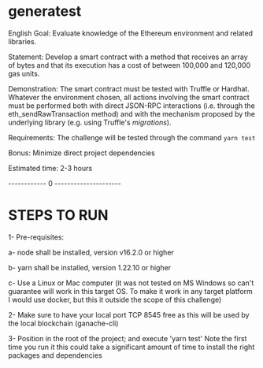 # generatest

English
Goal: Evaluate knowledge of the Ethereum environment and related libraries.

Statement: Develop a smart contract with a method that receives an array of bytes and that its execution has a cost of between 100,000 and 120,000 gas units.

Demonstration: The smart contract must be tested with Truffle or Hardhat. Whatever the environment chosen, all actions involving the smart contract must be performed both with direct JSON-RPC interactions (i.e. through the eth_sendRawTransaction method) and with the mechanism proposed by the underlying library (e.g. using Truffle's _migrations_).

Requirements: The challenge will be tested through the command `yarn test`

Bonus: Minimize direct project dependencies

Estimated time: 2-3 hours

------------ 0 ---------------------
# STEPS TO RUN

1- Pre-requisites: 

   a- node shall be installed, version v16.2.0 or higher
   
   b- yarn shall be installed, version 1.22.10 or higher
   
   c- Use a Linux or Mac computer (it was not tested on MS Windows so can't guarantee will work in this target OS. To make it work in 
      any target platform I would use docker, but this it outside the scope of this challenge)
   

2- Make sure to have your local port TCP 8545 free as this will be used by the local blockchain (ganache-cli)

3- Position in the root of the project; and execute 'yarn test'
Note the first time you run it this could take a significant amount of time to install the right packages and dependencies

